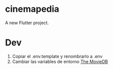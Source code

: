 # cinemapedia

A new Flutter project.

# Dev

1. Copiar el .env.template y renombrarlo a .env
2. Cambiar las variables de entorno [The MovieDB](https://www.themoviedb.org/settings/api)
